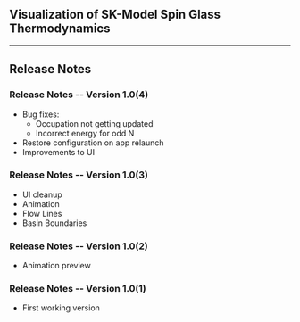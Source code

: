 ## Visualization of SK-Model Spin Glass Thermodynamics 

---
## Release Notes

### Release Notes -- Version 1.0(4)

* Bug fixes:
  * Occupation not getting updated
  * Incorrect energy for odd N
* Restore configuration on app relaunch
* Improvements to UI

### Release Notes -- Version 1.0(3)

* UI cleanup
* Animation
* Flow Lines
* Basin Boundaries

### Release Notes -- Version 1.0(2)

* Animation preview

### Release Notes -- Version 1.0(1)

* First working version


    
